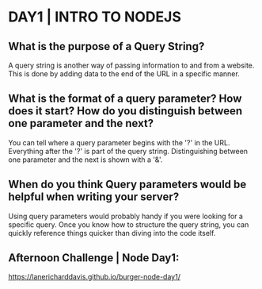 # DAY1 | INTRO TO NODEJS

## What is the purpose of a Query String?
  A query string is another way of passing information to and from a website.  This is done by adding data to the end of the URL in a specific manner.
## What is the format of a query parameter?  How does it start?  How do you distinguish between one parameter and the next?
  You can tell where a query parameter begins with the '?' in the URL.  Everything after the '?' is part of the query string.  Distinguishing between one parameter and the next is shown with a '&'.
## When do you think Query parameters would be helpful when writing your server?
  Using query parameters would probably handy if you were looking for a specific query.  Once you know how to structure the query string, you can quickly reference things quicker than diving into the code itself.

## Afternoon Challenge | Node Day1:
https://lanericharddavis.github.io/burger-node-day1/